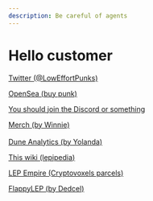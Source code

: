 ```yaml
---
description: Be careful of agents
---
```


# Hello customer

[Twitter (@LowEffortPunks) ](https://twitter.com/LowEffortPunks)

[OpenSea (buy punk) ](https://opensea.io/collection/low-effort-punks)&#x20;

[You should join the Discord or something](https://twitter.com/search?q=%40loweffortpunks%20discord\&src=typed\_query\&f=top)

[Merch (by Winnie)](https://lepmerch.com/)\
\
[Dune Analytics (by Yolanda)](https://dune.com/yolanda/Low-effort-Punks)

[This wiki (lepipedia) ](https://lepipedia.xyz/)

[LEP Empire (Cryptovoxels parcels)](https://www.cryptovoxels.com/play?coords=SW@6502W,70S)

[FlappyLEP (by Dedcel)](https://flappycreator.com/flappy.php?id=62e87353e3d18)
